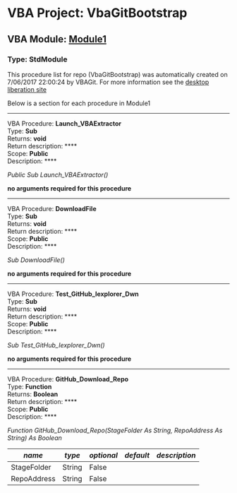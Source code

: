 # VBA Project: **VbaGitBootstrap**
## VBA Module: **[Module1](/scripts/Module1.vba "source is here")**
### Type: StdModule  

This procedure list for repo (VbaGitBootstrap) was automatically created on 7/06/2017 22:00:24 by VBAGit.
For more information see the [desktop liberation site](http://ramblings.mcpher.com/Home/excelquirks/drivesdk/gettinggithubready "desktop liberation")

Below is a section for each procedure in Module1

---
VBA Procedure: **Launch_VBAExtractor**  
Type: **Sub**  
Returns: **void**  
Return description: ****  
Scope: **Public**  
Description: ****  

*Public Sub Launch_VBAExtractor()*  

**no arguments required for this procedure**


---
VBA Procedure: **DownloadFile**  
Type: **Sub**  
Returns: **void**  
Return description: ****  
Scope: **Public**  
Description: ****  

*Sub DownloadFile()*  

**no arguments required for this procedure**


---
VBA Procedure: **Test_GitHub_Iexplorer_Dwn**  
Type: **Sub**  
Returns: **void**  
Return description: ****  
Scope: **Public**  
Description: ****  

*Sub Test_GitHub_Iexplorer_Dwn()*  

**no arguments required for this procedure**


---
VBA Procedure: **GitHub_Download_Repo**  
Type: **Function**  
Returns: **Boolean**  
Return description: ****  
Scope: **Public**  
Description: ****  

*Function GitHub_Download_Repo(StageFolder As String, RepoAddress As String) As Boolean*  

*name*|*type*|*optional*|*default*|*description*
---|---|---|---|---
StageFolder|String|False||
RepoAddress|String|False||
